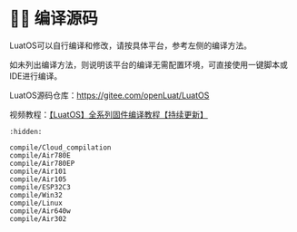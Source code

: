 # 👨‍💻 编译源码

LuatOS可以自行编译和修改，请按具体平台，参考左侧的编译方法。

如未列出编译方法，则说明该平台的编译无需配置环境，可直接使用一键脚本或IDE进行编译。

LuatOS源码仓库：https://gitee.com/openLuat/LuatOS

视频教程：[【LuatOS】全系列固件编译教程【持续更新】](https://www.bilibili.com/video/BV1D3411p7MK)

```{toctree}
:hidden:

compile/Cloud_compilation
compile/Air780E
compile/Air780EP
compile/Air101
compile/Air105
compile/ESP32C3
compile/Win32
compile/Linux
compile/Air640w
compile/Air302
```
